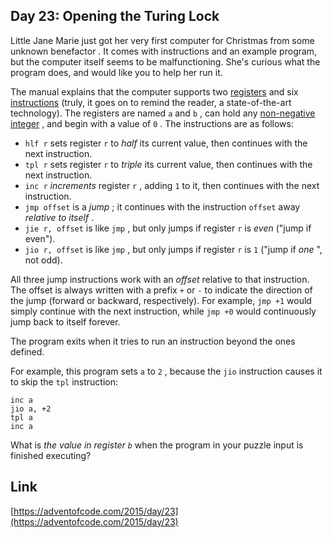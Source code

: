 ## Day 23: Opening the Turing Lock

Little Jane Marie just got her very first computer for Christmas from some unknown benefactor . It comes with instructions and an example program, but the computer itself seems to be malfunctioning. She's curious what the program does, and would like you to help her run it.

The manual explains that the computer supports two [registers](https://en.wikipedia.org/wiki/Processor_register) and six [instructions](https://en.wikipedia.org/wiki/Instruction_set) (truly, it goes on to remind the reader, a state-of-the-art technology). The registers are named `a` and `b` , can hold any [non-negative integer](https://en.wikipedia.org/wiki/Natural_number) , and begin with a value of `0` . The instructions are as follows:

- `hlf r` sets register `r` to _half_ its current value, then continues with the next instruction.
- `tpl r` sets register `r` to _triple_ its current value, then continues with the next instruction.
- `inc r` _increments_ register `r` , adding `1` to it, then continues with the next instruction.
- `jmp offset` is a _jump_ ; it continues with the instruction `offset` away _relative to itself_ .
- `jie r, offset` is like `jmp` , but only jumps if register `r` is _even_ ("jump if even").
- `jio r, offset` is like `jmp` , but only jumps if register `r` is `1` ("jump if _one_ ", not odd).

All three jump instructions work with an _offset_ relative to that instruction. The offset is always written with a prefix `+` or `-` to indicate the direction of the jump (forward or backward, respectively). For example, `jmp +1` would simply continue with the next instruction, while `jmp +0` would continuously jump back to itself forever.

The program exits when it tries to run an instruction beyond the ones defined.

For example, this program sets `a` to `2` , because the `jio` instruction causes it to skip the `tpl` instruction:

    inc a
    jio a, +2
    tpl a
    inc a

What is _the value in register `b`_ when the program in your puzzle input is finished executing?

## Link

[https://adventofcode.com/2015/day/23](https://adventofcode.com/2015/day/23)
